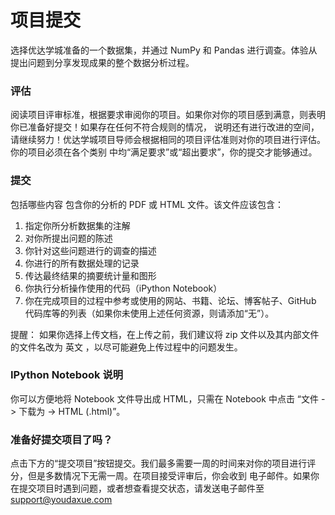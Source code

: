 # 项目提交

选择优达学城准备的一个数据集，并通过 NumPy 和 Pandas 进行调查。体验从提出问题到分享发现成果的整个数据分析过程。

### 评估
阅读项目评审标准，根据要求审阅你的项目。如果你对你的项目感到满意，则表明你已准备好提交！如果存在任何不符合规则的情况，
说明还有进行改进的空间，请继续努力！优达学城项目导师会根据相同的项目评估准则对你的项目进行评估。你的项目必须在各个类别
中均“满足要求”或“超出要求”，你的提交才能够通过。

### 提交
包括哪些内容
包含你的分析的 PDF 或 HTML 文件。该文件应该包含：
1. 指定你所分析数据集的注解
2. 对你所提出问题的陈述
3. 你针对这些问题进行的调查的描述
4. 你进行的所有数据处理的记录
5. 传达最终结果的摘要统计量和图形
6. 你执行分析操作使用的代码（iPython Notebook）
7. 你在完成项目的过程中参考或使用的网站、书籍、论坛、博客帖子、GitHub 代码库等的列表（如果你未使用上述任何资源，则请添加“无”）。

提醒： 如果你选择上传文档，在上传之前，我们建议将 zip 文件以及其内部文件的文件名改为 英文 ，以尽可能避免上传过程中的问题发生。

### IPython Notebook 说明
你可以方便地将 Notebook 文件导出成 HTML，只需在 Notebook 中点击 “文件 -> 下载为 -> HTML (.html)”。

### 准备好提交项目了吗？
点击下方的“提交项目”按钮提交。我们最多需要一周的时间来对你的项目进行评分，但是多数情况下无需一周。在项目接受评审后，你会收到
电子邮件。如果你在提交项目时遇到问题，或者想查看提交状态，请发送电子邮件至 support@youdaxue.com
